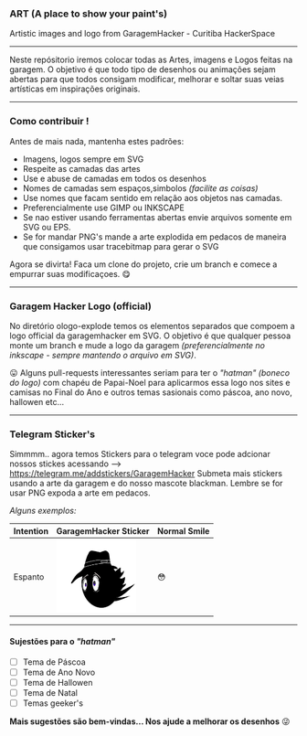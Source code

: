 ### ART (A place to show your paint's)
Artistic images and logo from GaragemHacker - Curitiba HackerSpace

-----
Neste repósitorio iremos colocar todas as Artes, imagens e Logos feitas na garagem.
O objetivo é que todo tipo de desenhos ou animações sejam abertas para que todos consigam modificar, melhorar e soltar suas veias artísticas em inspirações originais. 

----
### Como contribuir !

Antes de mais nada, mantenha estes padrões:

  * Imagens, logos sempre em SVG
  * Respeite as camadas das artes
  * Use e abuse de camadas em todos os desenhos
  * Nomes de camadas sem espaços,simbolos <i>(facilite as coisas)</i>
  * Use nomes que facam sentido em relação aos objetos nas camadas.
  * Preferencialmente use GIMP ou INKSCAPE
  * Se nao estiver usando ferramentas abertas envie arquivos somente em SVG ou EPS.
  * Se for mandar PNG's mande a arte explodida em pedacos de maneira que consigamos usar tracebitmap para gerar o SVG

Agora se divirta!
Faca um clone do projeto, crie um branch e comece a empurrar suas modificaçoes. :yum:

-----
### Garagem Hacker Logo (official)

No diretório ologo-explode temos os elementos separados que compoem a logo official da garagemhacker em SVG.
O objetivo é que qualquer pessoa monte um branch e mude a logo da garagem <i>(preferencialmente no inkscape - sempre mantendo o arquivo em SVG)</i>.

:stuck_out_tongue: Alguns pull-requests interessantes seriam para ter o <i>"hatman" (boneco do logo)</i> com chapéu de Papai-Noel para aplicarmos essa logo nos sites e camisas no Final do Ano e outros temas sasionais como páscoa, ano novo, hallowen etc... 

-----

### Telegram Sticker's 

Simmmm.. agora temos Stickers para o telegram voce pode adcionar nossos stickes acessando --> https://telegram.me/addstickers/GaragemHacker
Submeta mais stickers usando a arte da garagem e do nosso mascote blackman.
Lembre se for usar PNG expoda a arte em pedacos.

<i>Alguns exemplos:</i>

| Intention|GaragemHacker Sticker | Normal Smile|
| ------------- | ----------- | ----------- |
| Espanto | <img alt="espanto face" height="128" width="140" src="https://github.com/Garagem-Hacker/art/blob/master/tg-stickers/espanto/espanto.png" /> |:flushed:<br />


-----

#### Sujestões para o <i>"hatman"</i>

- [ ] Tema de Páscoa
- [ ] Tema de Ano Novo
- [ ] Tema de Hallowen
- [ ] Tema de Natal
- [ ] Temas geeker's

<strong>Mais sugestões são bem-vindas... Nos ajude a melhorar os desenhos</strong> :stuck_out_tongue_winking_eye:


